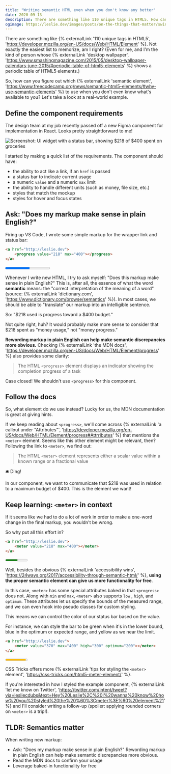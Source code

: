 ```yaml
---
title: "Writing semantic HTML even when you don't know any better"
date: 2020-09-13
description: There are something like 110 unique tags in HTML5. How can you figure out which semantic element to use when you don't even know what's available to you? Let's take a look at a real-world example.
ogimage: https://leslie.dev/images/posts/on-the-things-that-matter/swingset.jpg
---
```


There are something like {% externalLink '110 unique tags in HTML5', 'https://developer.mozilla.org/en-US/docs/Web/HTML/Element' %}. Not exactly the easiest list to memorize, am I right? (Even for me, and I'm the kind of person whose {% externalLink 'desktop wallpaper', 'https://www.smashingmagazine.com/2015/05/desktop-wallpaper-calendars-june-2015/#periodic-table-of-html5-elements' %} shows a periodic table of HTML5 elements.)

So, how can you figure out which {% externalLink 'semantic element', 'https://www.freecodecamp.org/news/semantic-html5-elements/#why-use-semantic-elements' %} to use when you don't even know what's available to you? Let's take a look at a real-world example.

## Define the component requirements

The design team at my job recently passed off a new Figma component for implementation in React. Looks pretty straightforward to me!

<p class="post__half">
<img src="/images/posts/a-tale-of-two-elements/metric-widget.png" alt="Screenshot: UI widget with a status bar, showing $218 of $400 spent on groceries"  />
</p>

I started by making a quick list of the requirements. The component should have:

- the ability to act like a link, if an `href` is passed
- a status bar to indicate current usage
- a numeric `value` and a numeric `max` limit
- the ability to handle different units (such as money, file size, etc.)
- styles that match the mockup
- styles for hover and focus states

<div class="separator"></div>

## Ask: "Does my markup make sense in plain English?"

Firing up VS Code, I wrote some simple markup for the wrapper link and status bar:

```html
<a href="http://leslie.dev">
	<progress value="218" max="400"></progress>
</a>
```
<progress value="218" max="400"></progress>

Whenever I write new HTML, I try to ask myself: "Does this markup make sense in plain English?" This is, after all, the essence of what the word **semantic** means: the "correct interpretation of the meaning of a word" (source: {% externalLink 'dictionary.com', 'https://www.dictionary.com/browse/semantics' %}). In most cases, we should be able to "translate" our markup into an intelligible sentence.

So: "$218 used is progress toward a $400 budget."

Not quite right, huh? It would probably make more sense to consider that $218 spent as "money usage," not "money progress."

**Rewording markup in plain English can help make semantic discrepancies more obvious.** Checking {% externalLink 'the MDN docs', 'https://developer.mozilla.org/en-US/docs/Web/HTML/Element/progress' %} also provides some clarity:

> The HTML `<progress>` element displays an indicator showing the completion progress of a task

Case closed! We shouldn't use `<progress>` for this component.

<div class="separator separator--alt"></div>

## Follow the docs

So, what element do we use instead? Lucky for us, the MDN documentation is great at giving hints. 

If we keep reading about `<progress>`, we'll come across {% externalLink 'a callout under "Attributes"', 'https://developer.mozilla.org/en-US/docs/Web/HTML/Element/progress#Attrributes' %} that mentions the `<meter>` element. Seems like this other element might be relevant, then? Following the link to `<meter>`, we find out:

> The HTML `<meter>` element represents either a scalar value within a known range or a fractional value

🛎️ Ding! 

In our component, we want to communicate that $218 was used in relation to a maximum budget of $400. This is the element we want!

<div class="separator"></div>

## Keep learning: `<meter>` in context

If it seems like we had to do a lot of work in order to make a one-word change in the final markup, you wouldn't be wrong.

So why put all this effort in? 

```html
<a href="http://leslie.dev">
	<meter value="218" max="400"></meter>
</a>
```
<meter value="218" max="400"></meter>

Well, besides the obvious {% externalLink 'accessibility wins', 'https://24ways.org/2017/accessibility-through-semantic-html/' %}, **using the proper semantic element can give us more functionality for free**. 

In this case, `<meter>` has some special attributes baked in that `<progress>` does not. Along with  `min` and `max`, `<meter>` also supports `low` , `high`, and `optimum`. These attributes let us specify the bounds of the measured range, and we can even hook into pseudo classes for custom styling.

This means we can control the color of our status bar based on the value. 

For instance, we can style the bar to be green when it's in the lower bound, blue in the optimum or expected range, and yellow as we near the limit.

```html
<a href="http://leslie.dev">
	<meter value="370" max="400" high="300" optimum="200"></meter>
</a>
```
<meter value="370" max="400" high="300" optimum="200"></meter>

CSS Tricks offers more {% externalLink 'tips for styling the `<meter>` element', 'https://css-tricks.com/html5-meter-element/' %}. 

If you're interested in how I styled the example component, {% externalLink 'let me know on Twitter', 'https://twitter.com/intent/tweet?via=lesliecdubs&text=Hey%20Leslie%2C%20I%20wanna%20know%20how%20you%20styled%20the%20%60%3Cmeter%3E%60%20element%21' %} and I'll consider writing a follow-up (spoiler: applying rounded corners on `<meter>` is a trip!).

<div class="separator separator--alt"></div>

## TLDR: Semantics matter

When writing new markup:

- Ask: "Does my markup make sense in plain English?" Rewording markup in plain English can help make semantic discrepancies more obvious.
- Read the MDN docs to confirm your usage
- Leverage baked-in functionality for free
